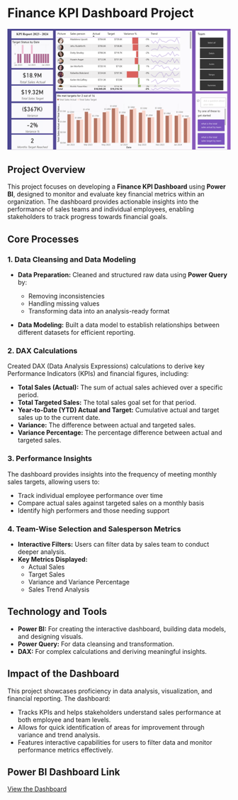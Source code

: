 # **Finance KPI Dashboard Project**

![Finance KPI Dashboard](Dashboard.png)  

## **Project Overview**
This project focuses on developing a **Finance KPI Dashboard** using **Power BI**, designed to monitor and evaluate key financial metrics within an organization. The dashboard provides actionable insights into the performance of sales teams and individual employees, enabling stakeholders to track progress towards financial goals.

## **Core Processes**

### **1. Data Cleansing and Data Modeling**
- **Data Preparation:** Cleaned and structured raw data using **Power Query** by:
  - Removing inconsistencies
  - Handling missing values
  - Transforming data into an analysis-ready format

- **Data Modeling:** Built a data model to establish relationships between different datasets for efficient reporting.

### **2. DAX Calculations**
Created DAX (Data Analysis Expressions) calculations to derive key Performance Indicators (KPIs) and financial figures, including:

- **Total Sales (Actual):** The sum of actual sales achieved over a specific period.
- **Total Targeted Sales:** The total sales goal set for that period.
- **Year-to-Date (YTD) Actual and Target:** Cumulative actual and target sales up to the current date.
- **Variance:** The difference between actual and targeted sales.
- **Variance Percentage:** The percentage difference between actual and targeted sales.

### **3. Performance Insights**
The dashboard provides insights into the frequency of meeting monthly sales targets, allowing users to:

- Track individual employee performance over time
- Compare actual sales against targeted sales on a monthly basis
- Identify high performers and those needing support

### **4. Team-Wise Selection and Salesperson Metrics**
- **Interactive Filters:** Users can filter data by sales team to conduct deeper analysis.
- **Key Metrics Displayed:**
  - Actual Sales
  - Target Sales
  - Variance and Variance Percentage
  - Sales Trend Analysis

## **Technology and Tools**
- **Power BI:** For creating the interactive dashboard, building data models, and designing visuals.
- **Power Query:** For data cleansing and transformation.
- **DAX:** For complex calculations and deriving meaningful insights.

## **Impact of the Dashboard**
This project showcases proficiency in data analysis, visualization, and financial reporting. The dashboard:

- Tracks KPIs and helps stakeholders understand sales performance at both employee and team levels.
- Allows for quick identification of areas for improvement through variance and trend analysis.
- Features interactive capabilities for users to filter data and monitor performance metrics effectively.

## **Power BI Dashboard Link**
[View the Dashboard](https://app.powerbi.com/links/TjtzgVMyLJ?ctid=0347d89a-0174-4dd3-adeb-3339c89c35f5&pbi_source=linkShare)


